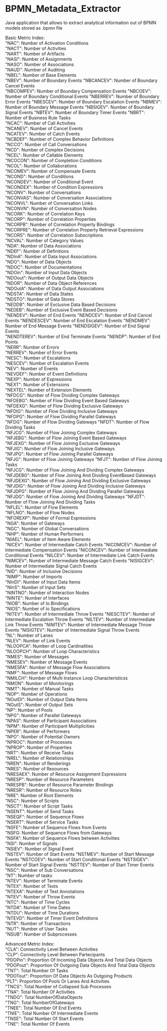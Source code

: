 # BPMN_Metadata_Extractor
Java application that allows to extract analytical information out of BPMN models stored as .bpmn file  
  
Basic Metric Index:  
	"NAC": Number of Activation Conditions    
	"NACT": Number of Activities  
	"NART": Number of Artifacts  
	"NASI": Number of Assignments  
	"NASO": Number of Associations  
	"NAUD": Number of Auditing	  
	"NBEL": Number of Base Elements  
	"NBEV": Number of Boundary Events
	"NBCANCEV": Number of Boundary Cancel Events  
	"NBCOMPEV": Number of Boundary Compensation Events
	"NBCOEV": Number of Boundary Conditional Events
	"NBERREV": Number of Boundary Error Events
	"NBESCEV": Number of Boundary Escalation Events
	"NBMEV": Number of Boundary Message Events
	"NBSIGEV": Number of Boundary Signal Events
	"NBTEV": Number of Boundary Timer Events
	"NBRT": Number of Business Rule Tasks  
	"NCAC": Number of Call Activities  
	"NCANEV": Number of Cancel Events  
	"NCATEV": Number of Catch Events  
	"NCBDEF": Number of Complex Behavior Definitions  
	"NCCO": Number of Call Conversations  
	"NCD": Number of Complex Decisions  
	"NCEL": Number of Callable Elements  
	"NCOCON": Number of Completion Conditions  
	"NCOL": Number of Collaborations  
	"NCOMEV": Number of Compensate Events  
	"NCOND": Number of Conditions  
	"NCONDEV": Number of Conditional Event  
	"NCONDEX": Number of Condition Expressions  
	"NCONV": Number of Conversations  
	"NCONVAS": Number of Conversation Associations  
	"NCONVL": Number of Conversation Links  
	"NCONVN": Number of Conversation Nodes  
	"NCORK": Number of Correlation Keys  
	"NCORP": Number of Correlation Properties  
	"NCORPB": Number of Correlation Property Bindings  
	"NCORPRE": Number of Correlation Property Retrieval Expressions  
	"NCORS": Number of Correlation Subscriptions  
	"NCVAL": Number of Category Values	  
	"NDA": Number of Data Associations  
	"NDEF": Number of Definitions  
	"NDInA": Number of Data Input Associations  
	"NDO": Number of Data Objects  
	"NDOC": Number of Documentations  
	"NDOin": Number of Input Data Objects  
	"NDOout": Number of Output Data Objects  
	"NDOR": Number of Data Object References  
	"NDOutA": Number of Data Output Associations  
	"NDSTA": Number of Data States  
	"NDSTO": Number of Data Stores  
	"NEDDB": Number of Exclusive Data Based Decisions  
	"NEDEB": Number of Exclusive Event Based Decisions  
	"NENDEV": Number of End Events
	"NENDCEV": Number of End Cancel Events
	"NENDESCEV": Number of End Escalation Events
	"NENDMEV": Number of End Message Events
	"NENDSIGEV": Number of End Signal Events  
	"NENDTEREV": Number of End Terminate Events
	"NENDP": Number of End Points  
	"NERR": Number of Errors  
	"NERREV": Number of Error Events  
	"NESC": Number of Escalations  
	"NESCEV": Number of Escalation Events  
	"NEV": Number of Events  
	"NEVDEF": Number of Event Definitions  
	"NEXP": Number of Expressions  
	"NEXT": Number of Extensions  
	"NEXTEL": Number of Extension Elements  
	"NFDCG": Number of Flow Dividing Complex Gateways  
	"NFDEBG": Number of Flow Dividing Event Based Gateways  
	"NFDEXG": Number of Flow Dividing Exclusive Gateways  
	"NFDIG": Number of Flow Dividing Inclusive Gateways  
	"NFDPG": Number of Flow Dividing Parallel Gateways  
	"NFDG": Number of Flow Dividing Gateways 
	"NFDT": Number of Flow Dividing Tasks  
	"NFJCG": Number of Flow Joining Complex Gateways  
	"NFJEBG": Number of Flow Joining Event Based Gateways  
	"NFJEXG": Number of Flow Joining Exclusive Gateways  
	"NFJIG": Number of Flow Joining Inclusive Gateways  
	"NFJPG": Number of Flow Joining Parallel Gateways  
	"NFJG": Number of Flow Joining Gateways 
	"NFJT": Number of Flow Joining Tasks  
	"NFJCG": Number of Flow Joining And Dividing Complex Gateways  
	"NFJDEBG": Number of Flow Joining And Dividing EventBased Gateways  
	"NFJDEXG": Number of Flow Joining And Dividing Exclusive Gateways  
	"NFJDIG": Number of Flow Joining And Dividing Inclusive Gateways  
	"NFJDPG": Number of Flow Joining And Dividing Parallel Gateways  
	"NFJDG": Number of Flow Joining And Dividing Gateways 
	"NFJDT": Number of Flow Joining And Dividing Tasks  
	"NFLEL": Number of Flow Elements  
	"NFLNO": Number of Flow Nodes  
	"NFOREXP": Number of Formal Expressions  
	"NGA": Number of Gateways  
	"NGC": Number of Global Conversations  
	"NHP": Number of Human Performers  
	"NIAEL": Number of Item Aware Elements  
	"NICEV": Number of Intermediate Catch Events
	"NICOMCEV": Number of Intermediate Compensation Events
	"NICONCEV": Number of Intermediate Conditional Events
	"NILCEV": Number of Intermediate Link Catch Events
	"NIMCEV": Number of Intermediate Message Catch Events
	"NISIGCEV": Number of Intermediate Signal Catch Events   
	"NID": Number of Inclusive Decisions  
	"NIMP": Number of Imports  
	"NInDI": Number of Input Data Items  
	"NInS": Number of Input Sets  
	"NINTNO": Number of Interaction Nodes  
	"NINTE": Number of Interfaces  
	"NIOB": Number of Io Bindings  
	"NIOS": Number of Io Specifications  
	"NITEV": Number of Intermediate Throw Events
	"NIESCTEV": Number of Intermediate Escalation Throw Events
	"NILTEV": Number of Intermediate Link Throw Events
	"NIMTEV": Number of Intermediate Message Throw Events
	"NISIGTEV": Number of Intermediate Signal Throw Events  
	"NL": Number of Lanes  
	"NLEV": Number of Link Events  
	"NLOOPCA": Number of Loop Cardinalities  
	"NLOOPCH": Number of Loop Characteristics  
	"NMES": Number of Messages  
	"NMESEV": Number of Message Events  
	"NMESFA": Number of Message Flow Associations  
	"NMF": Number of Message Flows  
	"NMILCH": Number of Multi Instance Loop Characteristicss  
	"NMON": Number of Monitorings  
	"NMT": Number of Manual Tasks  
	"NOP": Number of Operations  
	"NOutDI": Number of Output Data Items  
	"NOutS": Number of Output Sets  
	"NP": Number of Pools  
	"NPG": Number of Parallel Gateways  
	"NPAS": Number of Participant Associations  
	"NPM": Number of Participant Multiplicities  
	"NPER": Number of Performers  
	"NPO": Number of Potential Owners  
	"NPROC": Number of Processes  
	"NPROP": Number of Properties  
	"NRT": Number of Receive Tasks  
	"NREL": Number of Relationships  
	"NREN": Number of Renderings  
	"NRES": Number of Resources  
	"NRESAEX": Number of Resource Assignment Expressions  
	"NRESP": Number of Resource Parameters  
	"NRESPB": Number of Resource Parameter Bindings  
	"NRESR": Number of Resource Roles  
	"NRE": Number of Root Elements  
	"NSC": Number of Scripts  
	"NSCT": Number of Script Tasks  
	"NSENT": Number of Send Tasks  
	"NSEQF": Number of Sequence Flows  
	"NSERT": Number of Service Tasks  
	"NSFE": Number of Sequence Flows from Events  
	"NSFG: Number of Sequence Flows from Gateways  
	"NSFA": Number of Sequence Flows between Activities  
	"NSI": Number of Signals  
	"NSIEV": Number of Signal Event  
	"NSTEV": Number of Start Events
	"NSTMEV": Number of Start Message Events
	"NSTCOEV": Number of Start Conditional Events
	"NSTSIGEV": Number of Start Signal Events
	"NSTTEV": Number of Start Timer Events   
	"NSC": Number of Sub Conversations  
	"NT": Number of tasks  
	"NTEV": Number of Terminate Events  
	"NTEX": Number of Texts  
	"NTEXA": Number of Text Annotations  
	"NTEV": Number of Throw Events  
	"NTC": Number of Time Cycles  
	"NTDA": Number of Time Dates  
	"NTDU": Number of Time Durations  
	"NTEVD": Number of Timer Event Definitions  
	"NTR": Number of Transactions  
	"NUT": Number of User Tasks  
	"NSUB": Number of Subprocesses  
	  
	  
Advanced Metric Index:  
	"CLA": Connectivity Level Between  Activities  
	"CLP": Connectivity Level Between Partecipants  
	"PDOPin": Proportion Of Incoming Data Objects And Total Data Objects  
	"PDOPout": Proportion Of Outgoing Data Objects And Total Data Objects  
	"TNT": Total Number Of Tasks  
	"PDOTout": Proportion Of Data Objects As Outgoing Products  
	"PLT": Proportion Of Pools Or Lanes And Activities  
	"TNCS": Total Number of Collapsed Sub Processes  
	"TNA": Total Number Of Activities  
	"TNDO": Total NumberOfDataObjects  
	"TNG": Total NumberOfGateways  
	"TNEE": Total Number Of End Events  
	"TNIE": Total Number Of Intermediate Events  
	"TNSE": Total Number Of Start Events  
	"TNE": Total Number Of Events  